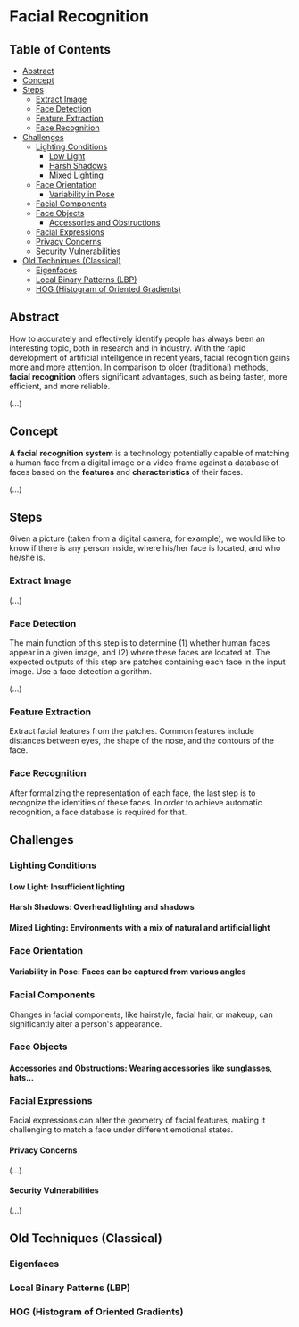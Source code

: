 # Facial Recognition

## Table of Contents
- [Abstract](#abstract)
- [Concept](#concept)
- [Steps](#steps)
  - [Extract Image](#extract-image)
  - [Face Detection](#face-detection)
  - [Feature Extraction](#feature-extraction)
  - [Face Recognition](#face-recognition)
- [Challenges](#challenges)
  - [Lighting Conditions](#lighting-conditions)
    - [Low Light](#low-light)
    - [Harsh Shadows](#harsh-shadows)
    - [Mixed Lighting](#mixed-lighting)
  - [Face Orientation](#face-orientation)
    - [Variability in Pose](#variability-in-pose)
  - [Facial Components](#facial-components)
  - [Face Objects](#face-objects)
    - [Accessories and Obstructions](#accessories-and-obstructions)
  - [Facial Expressions](#facial-expressions)
  - [Privacy Concerns](#privacy-concerns)
  - [Security Vulnerabilities](#security-vulnerabilities)
- [Old Techniques (Classical)](#old-techniquesclassical)
  - [Eigenfaces](#eigenfaces)
  - [Local Binary Patterns (LBP)](#local-binary-patterns-lbp)
  - [HOG (Histogram of Oriented Gradients)](#hog-histogram-of-oriented-gradients)

## Abstract
How to accurately and effectively identify people has always been an interesting topic, both in research and in industry. With the rapid development of artificial intelligence in recent years, facial recognition gains more and more attention. In comparison to older (traditional) methods, **facial recognition** offers significant advantages, such as being faster, more efficient, and more reliable.

(...)

## Concept
**A facial recognition system** is a technology potentially capable of matching a human face from a digital image or a video frame against a database of faces based on the **features** and **characteristics** of their faces.

(...)

## Steps
Given a picture (taken from a digital camera, for example), we would like to know if there is any person inside, where his/her face is located, and who he/she is.

### Extract Image
(...)

### Face Detection
The main function of this step is to determine (1) whether human faces appear in a given image, and (2) where these faces are located at. The expected outputs of this step are patches containing each face in the input image. Use a face detection algorithm.

(...)

### Feature Extraction
Extract facial features from the patches. Common features include distances between eyes, the shape of the nose, and the contours of the face.

### Face Recognition
After formalizing the representation of each face, the last step is to recognize the identities of these faces. In order to achieve automatic recognition, a face database is required for that.

## Challenges

### Lighting Conditions

#### Low Light: Insufficient lighting

#### Harsh Shadows: Overhead lighting and shadows

#### Mixed Lighting: Environments with a mix of natural and artificial light

### Face Orientation

#### Variability in Pose: Faces can be captured from various angles

### Facial Components
Changes in facial components, like hairstyle, facial hair, or makeup, can significantly alter a person's appearance.

### Face Objects

#### Accessories and Obstructions: Wearing accessories like sunglasses, hats...

### Facial Expressions
Facial expressions can alter the geometry of facial features, making it challenging to match a face under different emotional states.

#### Privacy Concerns
(...)

#### Security Vulnerabilities
(...)

## Old Techniques (Classical)

### Eigenfaces

### Local Binary Patterns (LBP)

### HOG (Histogram of Oriented Gradients)
